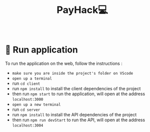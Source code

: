 
## **<h2 align="center">PayHack💻</h2>**
<br>

# 🎲 Run application
To run the application on the web, follow the instructions :
- `make sure you are inside the project's folder on VScode`
- `open up a terminal`
- run `cd client`
- run `npm install` to install the client dependencies of the project
- then run `npm start` to run the application, will open at the address `localhost:3000`
- `open up a new terminal`
- run `cd server`
- run `npm install` to install the API dependencies of the project
- then run `npm run devStart` to run the API, will open at the address `localhost:3004`
<br>


<br>

